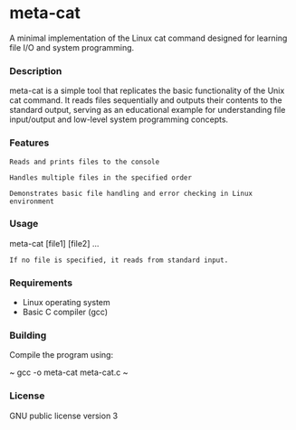 # meta-cat

A minimal implementation of the Linux cat command designed for learning file I/O and system programming.

### Description

meta-cat is a simple tool that replicates the basic functionality of the Unix cat command. It reads files sequentially and outputs their contents to the standard output, serving as an educational example for understanding file input/output and low-level system programming concepts.

### Features

    Reads and prints files to the console

    Handles multiple files in the specified order

    Demonstrates basic file handling and error checking in Linux environment

### Usage

meta-cat [file1] [file2] ...

    If no file is specified, it reads from standard input.

### Requirements

- Linux operating system
- Basic C compiler (gcc)

### Building

Compile the program using:

~ gcc -o meta-cat meta-cat.c ~

### License

GNU public license version 3
